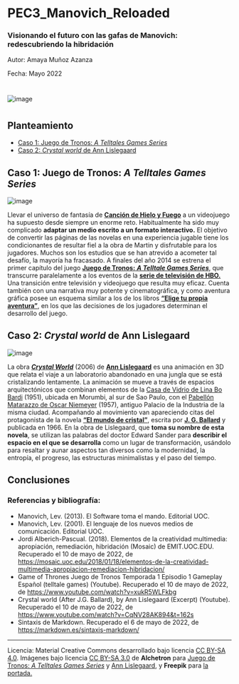 # PEC3_Manovich_Reloaded
### Visionando el futuro con las gafas de Manovich: redescubriendo la hibridación

Autor: Amaya Muñoz Azanza

Fecha: Mayo 2022

#

![image](https://user-images.githubusercontent.com/104756604/167637953-ecb0f5b9-0751-4a2e-ae7f-09400738d443.png)



#

## Planteamiento
- [Caso 1: Juego de Tronos: *A Telltales Games Series*](#head1)
- [Caso 2: *Crystal world* de Ann Lislegaard](#head2)

## <a name="head1">Caso 1: Juego de Tronos: *A Telltales Games Series*</a>

![image](https://user-images.githubusercontent.com/104756604/167647256-c156e29a-2df8-402d-99bc-585cf280e785.png)


Llevar el universo de fantasía de [**Canción de Hielo y Fuego**](https://es.wikipedia.org/wiki/Canci%C3%B3n_de_hielo_y_fuego) a un videojuego ha supuesto desde siempre un enorme reto. Habitualmente ha sido muy complicado **adaptar un medio escrito a un formato interactivo.** El objetivo de convertir las páginas de las novelas en una experiencia jugable tiene los condicionantes de resultar fiel a la obra de Martin y disfrutable para los jugadores. Muchos son los estudios que se han atrevido a acometer tal desafío, la mayoría ha fracasado.
A finales del año 2014 se estrena el primer capítulo del juego [**Juego de Tronos:** ***A Telltale Games Series***](https://es.wikipedia.org/wiki/Juego_de_tronos_(videojuego_de_2014)), que transcurre paralelamente a los eventos de la [**serie de televisión de HBO.**](https://es.wikipedia.org/wiki/Game_of_Thrones) Una transición entre televisión y videojuego que resulta muy eficaz. Cuenta también con una narrativa muy potente y cinematográfica, y como aventura gráfica posee un esquema similar a los de los libros [**“Elige tu propia aventura”**](https://es.wikipedia.org/wiki/Elige_tu_propia_aventura), en los que las decisiones de los jugadores determinan el desarrollo del juego.

## <a name="head2">Caso 2: *Crystal world* de Ann Lislegaard</a>
  ![image](https://user-images.githubusercontent.com/104756604/167624945-65a7f385-7328-4e1c-a008-0daaa9884363.png)

  La obra [***Crystal World***](https://www.youtube.com/watch?v=CqNV28AK894) (2006) de [**Ann Lislegaard**](https://en.wikipedia.org/wiki/Ann_Lislegaard) es una animación en 3D que relata el viaje a un laboratorio abandonado en una jungla que se está cristalizando lentamente. La animación se mueve a través de espacios arquitectónicos que combinan elementos de la [Casa de Vidrio de Lina Bo Bardi](https://www.youtube.com/watch?v=8RDMVHuKGN8&t=1s) (1951), ubicada en Morumbi, al sur de Sao Paulo, con el [Pabellón Matarazzo de Oscar Niemeyer](https://www.youtube.com/watch?v=aR-6DpASWwc) (1957), antiguo Palacio de la Industria de la misma ciudad.
  Acompañando al movimiento van apareciendo citas del protagonista de la novela [**“El mundo de cristal”**](https://en.wikipedia.org/wiki/The_Crystal_World), escrita por [**J. G. Ballard**](https://en.wikipedia.org/wiki/J._G._Ballard) y publicada en 1966. En la obra de Lislegaard, que **toma su nombre de esta novela**, se utilizan las palabras del doctor Edward Sander para **describir el espacio en el que se desarrolla** como un lugar de transformación, usándolo para resaltar y aunar aspectos tan diversos como la modernidad, la entropía, el progreso, las estructuras minimalistas y el paso del tiempo.
  
  ## Conclusiones
  




### Referencias y bibliografía:
- Manovich, Lev. (2013). El Software toma el mando. Editorial UOC.
- Manovich, Lev. (2001). El lenguaje de los nuevos medios de comunicación. Editorial UOC.
- Jordi Alberich-Pascual. (2018). Elementos de la creatividad multimedia: apropiación, remediación, hibridación (Mosaic) de EMIT.UOC.EDU. Recuperado el 10 de mayo de 2022, de https://mosaic.uoc.edu/2018/01/18/elementos-de-la-creatividad-multimedia-apropiacion-remediacion-hibridacion/
- Game of Thrones Juego de Tronos Temporada 1 Episodio 1 Gameplay Español (telltale games) (Youtube). Recuperado el 10 de mayo de 2022, de https://www.youtube.com/watch?v=xukR5WLFkbg
- Crystal world (After J.G. Ballard), by Ann Lislegaard (Excerpt) (Youtube). Recuperado el 10 de mayo de 2022, de https://www.youtube.com/watch?v=CqNV28AK894&t=162s
- Sintaxis de Markdown. Recuperado el 6 de mayo de 2022, de https://markdown.es/sintaxis-markdown/

---

Licencia: Material Creative Commons desarrollado bajo licencia [CC BY-SA 4.0](https://creativecommons.org/licenses/by-sa/4.0/deed.es). Imágenes bajo licencia [CC BY-SA 3.0](https://creativecommons.org/licenses/by-sa/3.0/) de **Alchetron** para [Juego de Tronos: *A Telltales Games Series*](https://alchetron.com/Game-of-Thrones-(2014-video-game)) y [Ann Lislegaard](https://alchetron.com/Ann-Lislegaard), y **Freepik** para [la portada.](https://www.freepik.es/vector-gratis/media-flat-set_2868633.htm#query=medios&position=4&from_view=search)
